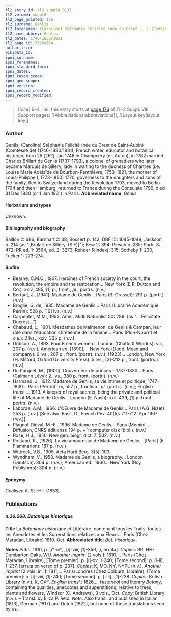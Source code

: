 ```yaml
---
tl2_entry_id: tl2_suppl8_0133
tl2_volume: suppl8
tl2_page_printed: 176
tl2_surname: Genlis
tl2_forenames: (Caroline) Stéphanie Félicité (née du Crest ...) (Comtesse de)
tl2_name_abbrev: Genlis
tl2_dates: 1746-1830/1831
tl2_page_id: 33258654
author_lsid: 
wikidata_id: 
ipni_surname: 
ipni_forenames: 
ipni_standard_form: 
ipni_dates: 
ipni_taxon_scope: 
ipni_geo_scope: 
ipni_version: 
ipni_record_created: 
ipni_record_modified:
---
```


> [!cite] BHL link: this entry starts at [page 176](https://www.biodiversitylibrary.org/page/33258654) of TL-2 Suppl. VIII
> Support pages: [[Abbreviations|abbreviations]], [[Layout key|layout key]]

### Author

Genlis, (Caroline) Stéphanie Félicité (née du Crest de Saint-Aubin) (Comtesse de) (1746-1830/1831), French writer, educator and botanical historian, born 25 \[26?\] Jan 1746 in Champcéry (nr. Autun), in 1762 married Charles Brillart de Genlis (1737-1793), a colonel of grenadiers who later became Marquis de Sillery, lady in waiting to the duchess of Chartres (i.e. Louise Marie Adélaïde de Bourbon-Penthièvre, 1753–1821, the mother of Louis-Philippe I, 1773-1850) 1770, governess to the daughters and sons of the family, fled to Switzerland during the Revolution 1793, moved to Berlin 1794 and then Hamburg, returned to France during the Consulate 1799, died 31 Dec 1830 (or 1 Jan 1831) in Paris. 
**Abbreviated name**: *Genlis*

#### Herbarium and types

Unknown.

#### Bibliography and biography

Baillon 2: 686; Barnhart 2: 38; Bossert p. 142; DBF 15: 1045-1049; Jackson p. 214 (as "\[Brulart de Sillery, (S.F)\]"); Kew 2: 394; Plesch p. 235; Portr. 3: 472; PR ed. 1: 3564, ed. 2: 3273; Rehder 5(index): 315; Sotheby 1: 230; Tucker 1: 273-274.

#### Biofile

- Bearne, C.M.C., 1907. Heroines of French society in the court, the revolution, the empire and the restoration... New York (E.P. Dutton and Co.): xxiv, 485, \[1\] p., front., *pl*., portrs. (n.v.)
- Bertaut, J., \[1941\]. Madame de Genlis... Paris (B. Grasset): 291 p. (portr.) (n.v.)
- Broglie, G. de, 1985. Madame de Genlis... Paris (Librairie Académique Perrin): 528 p. \[16\] lvs. (n.v.)
- Carpenter, M.M., 1953. Amer. Midl. Naturalist 50: 289. (as "... Félicitaté Ducrest...")
- Chabaud, L., 1901. Mesdames de Maintenon, de Genlis & Campan, leur rôle dans l'éducation chrétienne de la femme... Paris (Plon-Nourrit et cie.): 2 lvs., xxiv, 335 p. (n.v.)
- Dobson, A., 1893. Four French women... London (Chatto & Windus): viii, 207 p. (n.v.); American ed. \[1890\],... New York (Dodd, Mead and company): 6 lvs., 207 p., front. (portr). (n.v.); \[1923\]... London, New York (H. Milford, Oxford University Press): 5 lvs., \[3\]-212 p., front. (portrs.). (n.v.)
- Du Parquet, M., \[1900\]. Gouverneur de princes – 1737-1830... Paris (Calmann Lévy): 2. lvs., 380 p. front. (portr.). (n.v.)
- Harmand, J., 1912. Madame de Genlis, sa vie intime et politique, 1747-1830... Paris (Perrin): xii, 557 p., frontisp., *pl*. (portr.). (n.v.); English transl.... 1913. A keeper of royal secrets, being the private and political life of Madame de Genlis... London (E. Nash): xxii, 439, \[1\] p. front., portrs. (n.v.)
- Laborde, A.M., 1966. L'OEuvre de Madame de Genlis... Paris (A.G. Nizet): 253 p. (n.v.) \[See also: Basil, G., French Rev. 40(5): 711-712. Apr 1967 (rev.)\].
- Plagnol-Diéval, M.-E., 1996. Madame de Genlis... Paris (Memini... Diffusion, CNRS éditions): 194 p. + 1 computer disk (bibl.). (n.v.)
- Rose, H.J., 1850. New gen. biogr. dict. 7: 502. (n.v.)
- Rostand, R., \[1926\]. La vie amoureuse de Madame de Genlis... \[Paris\] (E. Flammarion): 187 p. (n.v.)
- Wittrock, V.B., 1905. Acta Horti Berg. 3(5): 103.
- Wyndham, V., 1958. Madame de Genlis, a biography... London (Deutsch): 304 p. (n.v.); American ed., 1960... New York (Roy Publishers): 304 p. (n.v.)

#### Eponymy

*Genlisea* A. St.-Hil. (1833).

### Publications

##### n.36.268. Botanique historique

**Title**
La *Botanique historique* et Littéraire, contenant tous les Traits, toutes les Anecdotes et les Superstitions relatives aux Fleurs... Paris (Chez Maradan, Libraire) 1810. Oct.
**Abbreviated title**: *Bot. historique*.

**Notes**
*Publ*.: 1810, p. \[i\*-iii\*\], \[i\]-viii, \[1\]-359, \[i, errata\]. *Copies*: BR, HH-Dumbarton Oaks, WU.
*Another imprint* \[2 vols.\]: 1810,... Paris (Chez Maradan, Libraire), \[Tome premier\]: p. \[i\]-xv, 1-240; \[Tome second\]: p. \[i-ii\], 1-237, \[errata on verso of p. 237\]. *Copies*: K, MO, NY, NYPL (n.v.).
*Another imprint* \[2 vols. in 1\]: 1811,... Paris/Londres (Chez Colburn, Libraire), \[Tome premier\]: p. \[i\]-viii, \[1\]-240; \[Tome second\]: p. \[i-ii\], \[1\]-238. *Copies*: British Library (n.v.), K, OXF.
*English transl*.: 1826,... *Historical* and literary *Botany*, containing the qualities, anecdotes and superstitions, relative to trees, plants and flowers, Windsor (C. Andrews), 3 vols., Oct. *Copy*: British Library (n.v.). – Transl. by Eliza P. Reid.
*Note*: Also transl. and published in Italian (1813), German (1817) and Dutch (1822), but none of these translations seen by us.

